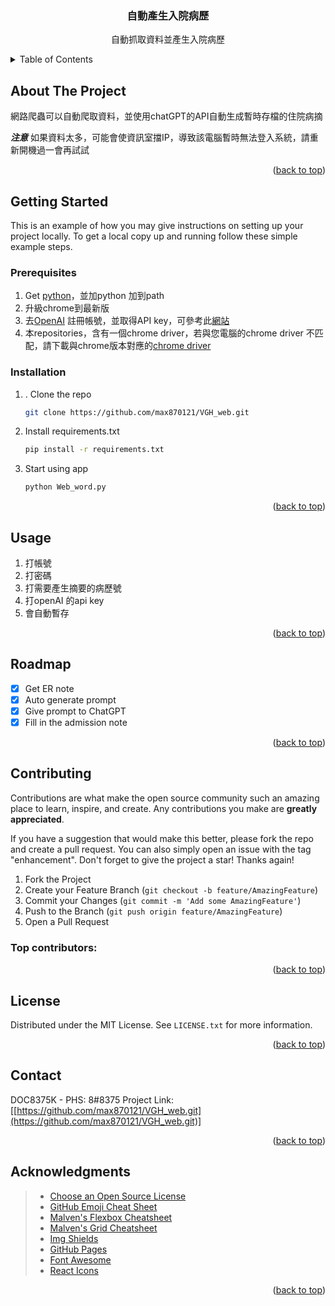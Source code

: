 <!-- Improved compatibility of back to top link: See: https://github.com/othneildrew/Best-README-Template/pull/73 -->
<a id="readme-top"></a>
<!--
*** Thanks for checking out the Best-README-Template. If you have a suggestion
*** that would make this better, please fork the repo and create a pull request
*** or simply open an issue with the tag "enhancement".
*** Don't forget to give the project a star!
*** Thanks again! Now go create something AMAZING! :D
-->



<!-- PROJECT SHIELDS -->
<!--
*** I'm using markdown "reference style" links for readability.
*** Reference links are enclosed in brackets [ ] instead of parentheses ( ).
*** See the bottom of this document for the declaration of the reference variables
*** for contributors-url, forks-url, etc. This is an optional, concise syntax you may use.
*** https://www.markdownguide.org/basic-syntax/#reference-style-links
-->
<!--
[![Contributors][contributors-shield]][contributors-url]
[![Forks][forks-shield]][forks-url]
[![Stargazers][stars-shield]][stars-url]
[![Issues][issues-shield]][issues-url]
[![MIT License][license-shield]][license-url]
[![LinkedIn][linkedin-shield]][linkedin-url]
-->



<!-- PROJECT LOGO -->
  <h3 align="center">自動產生入院病歷</h3>
  <p align="center">
    自動抓取資料並產生入院病歷
  </p>
</div>



<!-- TABLE OF CONTENTS -->
<details>
  <summary>Table of Contents</summary>
  <ol>
    <li>
      <a href="#about-the-project">About The Project</a>
      <ul>
        <li><a href="#built-with">Built With</a></li>
      </ul>
    </li>
    <li>
      <a href="#getting-started">Getting Started</a>
      <ul>
        <li><a href="#prerequisites">Prerequisites</a></li>
        <li><a href="#installation">Installation</a></li>
      </ul>
    </li>
    <li><a href="#usage">Usage</a></li>
    <li><a href="#roadmap">Roadmap</a></li>
    <li><a href="#contributing">Contributing</a></li>
    <li><a href="#license">License</a></li>
    <li><a href="#contact">Contact</a></li>
    <li><a href="#acknowledgments">Acknowledgments</a></li>
  </ol>
</details>



<!-- ABOUT THE PROJECT -->
## About The Project

網路爬蟲可以自動爬取資料，並使用chatGPT的API自動生成暫時存檔的住院病摘

***注意***
如果資料太多，可能會使資訊室擋IP，導致該電腦暫時無法登入系統，請重新開機過一會再試試

<p align="right">(<a href="#readme-top">back to top</a>)</p>



<!-- GETTING STARTED -->
## Getting Started

This is an example of how you may give instructions on setting up your project locally.
To get a local copy up and running follow these simple example steps.

### Prerequisites
1. Get [python](https://www.python.org/downloads/windows/)，並加python 加到path
2. 升級chrome到最新版
3. 去[OpenAI](https://openai.com/index/openai-api/) 註冊帳號，並取得API key，可參考此[網站](https://ithelp.ithome.com.tw/articles/10333740)
4. 本repositories，含有一個chrome driver，若與您電腦的chrome driver 不匹配，請下載與chrome版本對應的[chrome driver](https://googlechromelabs.github.io/chrome-for-testing/)


### Installation

1. . Clone the repo
   ```sh
   git clone https://github.com/max870121/VGH_web.git
   ```
2. Install requirements.txt
   ```sh
   pip install -r requirements.txt 
   ```
3. Start using app
   ```sh
   python Web_word.py
   ```

<p align="right">(<a href="#readme-top">back to top</a>)</p>

<!-- USAGE EXAMPLES -->
## Usage

1. 打帳號
2. 打密碼
3. 打需要產生摘要的病歷號
4. 打openAI 的api key
5. 會自動暫存

<p align="right">(<a href="#readme-top">back to top</a>)</p>


<!-- ROADMAP -->
## Roadmap

- [x] Get ER note
- [x] Auto generate prompt
- [x] Give prompt to ChatGPT
- [x] Fill in the admission note

<p align="right">(<a href="#readme-top">back to top</a>)</p>


<!-- CONTRIBUTING -->
## Contributing

Contributions are what make the open source community such an amazing place to learn, inspire, and create. Any contributions you make are **greatly appreciated**.

If you have a suggestion that would make this better, please fork the repo and create a pull request. You can also simply open an issue with the tag "enhancement".
Don't forget to give the project a star! Thanks again!

1. Fork the Project
2. Create your Feature Branch (`git checkout -b feature/AmazingFeature`)
3. Commit your Changes (`git commit -m 'Add some AmazingFeature'`)
4. Push to the Branch (`git push origin feature/AmazingFeature`)
5. Open a Pull Request

### Top contributors:

<p align="right">(<a href="#readme-top">back to top</a>)</p>



<!-- LICENSE -->
## License

Distributed under the MIT License. See `LICENSE.txt` for more information.
<p align="right">(<a href="#readme-top">back to top</a>)</p>



<!-- CONTACT -->
## Contact
DOC8375K - PHS: 8#8375
Project Link: [[https://github.com/max870121/VGH_web.git](https://github.com/max870121/VGH_web.git)]
<p align="right">(<a href="#readme-top">back to top</a>)</p>


<!-- ACKNOWLEDGMENTS -->
## Acknowledgments


>* [Choose an Open Source License](https://choosealicense.com)
>* [GitHub Emoji Cheat Sheet](https://www.webpagefx.com/tools/emoji-cheat-sheet)
>* [Malven's Flexbox Cheatsheet](https://flexbox.malven.co/)
>* [Malven's Grid Cheatsheet](https://grid.malven.co/)
>* [Img Shields](https://shields.io)
>* [GitHub Pages](https://pages.github.com)
>* [Font Awesome](https://fontawesome.com)
>* [React Icons](https://react-icons.github.io/react-icons/search)

<p align="right">(<a href="#readme-top">back to top</a>)</p>



<!-- MARKDOWN LINKS & IMAGES -->
<!-- https://www.markdownguide.org/basic-syntax/#reference-style-links -->
[contributors-shield]: https://img.shields.io/github/contributors/othneildrew/Best-README-Template.svg?style=for-the-badge
[contributors-url]: https://github.com/othneildrew/Best-README-Template/graphs/contributors
[forks-shield]: https://img.shields.io/github/forks/othneildrew/Best-README-Template.svg?style=for-the-badge
[forks-url]: https://github.com/othneildrew/Best-README-Template/network/members
[stars-shield]: https://img.shields.io/github/stars/othneildrew/Best-README-Template.svg?style=for-the-badge
[stars-url]: https://github.com/othneildrew/Best-README-Template/stargazers
[issues-shield]: https://img.shields.io/github/issues/othneildrew/Best-README-Template.svg?style=for-the-badge
[issues-url]: https://github.com/othneildrew/Best-README-Template/issues
[license-shield]: https://img.shields.io/github/license/othneildrew/Best-README-Template.svg?style=for-the-badge
[license-url]: https://github.com/othneildrew/Best-README-Template/blob/master/LICENSE.txt
[linkedin-shield]: https://img.shields.io/badge/-LinkedIn-black.svg?style=for-the-badge&logo=linkedin&colorB=555
[linkedin-url]: https://linkedin.com/in/othneildrew
[product-screenshot]: images/screenshot.png
[Next.js]: https://img.shields.io/badge/next.js-000000?style=for-the-badge&logo=nextdotjs&logoColor=white
[Next-url]: https://nextjs.org/
[React.js]: https://img.shields.io/badge/React-20232A?style=for-the-badge&logo=react&logoColor=61DAFB
[React-url]: https://reactjs.org/
[Vue.js]: https://img.shields.io/badge/Vue.js-35495E?style=for-the-badge&logo=vuedotjs&logoColor=4FC08D
[Vue-url]: https://vuejs.org/
[Angular.io]: https://img.shields.io/badge/Angular-DD0031?style=for-the-badge&logo=angular&logoColor=white
[Angular-url]: https://angular.io/
[Svelte.dev]: https://img.shields.io/badge/Svelte-4A4A55?style=for-the-badge&logo=svelte&logoColor=FF3E00
[Svelte-url]: https://svelte.dev/
[Laravel.com]: https://img.shields.io/badge/Laravel-FF2D20?style=for-the-badge&logo=laravel&logoColor=white
[Laravel-url]: https://laravel.com
[Bootstrap.com]: https://img.shields.io/badge/Bootstrap-563D7C?style=for-the-badge&logo=bootstrap&logoColor=white
[Bootstrap-url]: https://getbootstrap.com
[JQuery.com]: https://img.shields.io/badge/jQuery-0769AD?style=for-the-badge&logo=jquery&logoColor=white
[JQuery-url]: https://jquery.com 
